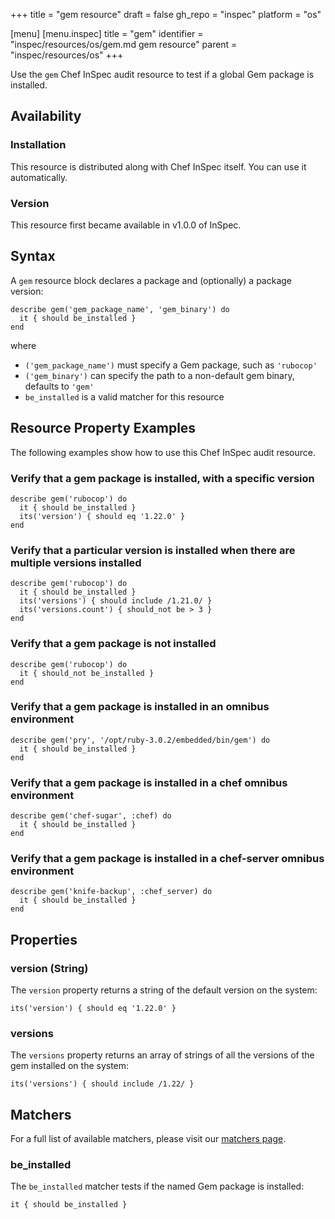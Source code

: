 +++
title = "gem resource"
draft = false
gh_repo = "inspec"
platform = "os"

[menu]
  [menu.inspec]
    title = "gem"
    identifier = "inspec/resources/os/gem.md gem resource"
    parent = "inspec/resources/os"
+++

Use the `gem` Chef InSpec audit resource to test if a global Gem package is installed.

## Availability

### Installation

This resource is distributed along with Chef InSpec itself. You can use it automatically.

### Version

This resource first became available in v1.0.0 of InSpec.

## Syntax

A `gem` resource block declares a package and (optionally) a package version:

    describe gem('gem_package_name', 'gem_binary') do
      it { should be_installed }
    end

where

- `('gem_package_name')` must specify a Gem package, such as `'rubocop'`
- `('gem_binary')` can specify the path to a non-default gem binary, defaults to `'gem'`
- `be_installed` is a valid matcher for this resource

## Resource Property Examples

The following examples show how to use this Chef InSpec audit resource.

### Verify that a gem package is installed, with a specific version

    describe gem('rubocop') do
      it { should be_installed }
      its('version') { should eq '1.22.0' }
    end

### Verify that a particular version is installed when there are multiple versions installed

    describe gem('rubocop') do
      it { should be_installed }
      its('versions') { should include /1.21.0/ }
      its('versions.count') { should_not be > 3 }
    end

### Verify that a gem package is not installed

    describe gem('rubocop') do
      it { should_not be_installed }
    end

### Verify that a gem package is installed in an omnibus environment

    describe gem('pry', '/opt/ruby-3.0.2/embedded/bin/gem') do
      it { should be_installed }
    end

### Verify that a gem package is installed in a chef omnibus environment

    describe gem('chef-sugar', :chef) do
      it { should be_installed }
    end

### Verify that a gem package is installed in a chef-server omnibus environment

    describe gem('knife-backup', :chef_server) do
      it { should be_installed }
    end

## Properties

### version (String)

The `version` property returns a string of the default version on the system:

    its('version') { should eq '1.22.0' }

### versions

The `versions` property returns an array of strings of all the versions of the gem installed on the system:

    its('versions') { should include /1.22/ }

## Matchers

For a full list of available matchers, please visit our [matchers page](/inspec/matchers/).

### be_installed

The `be_installed` matcher tests if the named Gem package is installed:

    it { should be_installed }
